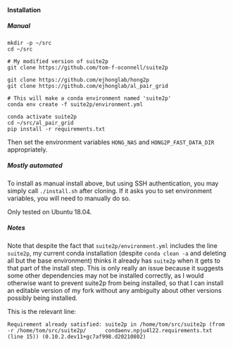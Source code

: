 
#### Installation

##### Manual

```
mkdir -p ~/src
cd ~/src

# My modified version of suite2p
git clone https://github.com/tom-f-oconnell/suite2p

git clone https://github.com/ejhonglab/hong2p
git clone https://github.com/ejhonglab/al_pair_grid

# This will make a conda environment named 'suite2p'
conda env create -f suite2p/environment.yml

conda activate suite2p
cd ~/src/al_pair_grid
pip install -r requirements.txt
```

Then set the environment variables `HONG_NAS` and `HONG2P_FAST_DATA_DIR` appropriately.


##### Mostly automated

To install as manual install above, but using SSH authentication, you may simply call
`./install.sh` after cloning. If it asks you to set environment variables, you will need
to manually do so.

Only tested on Ubuntu 18.04.


##### Notes

Note that despite the fact that `suite2p/environment.yml` includes the line `suite2p`,
my current conda installation (despite `conda clean -a` and deleting all but the base
environment) thinks it already has `suite2p` when it gets to that part of the install
step. This is only really an issue because it suggests some other dependencies may not
be installed correctly, as I would otherwise want to prevent suite2p from being
installed, so that I can install an editable version of my fork without any ambiguity
about other versions possibly being installed.

This is the relevant line:
```
Requirement already satisfied: suite2p in /home/tom/src/suite2p (from -r /home/tom/src/suite2p/      condaenv.npju4l22.requirements.txt (line 15)) (0.10.2.dev11+gc7af998.d20210802)
```

